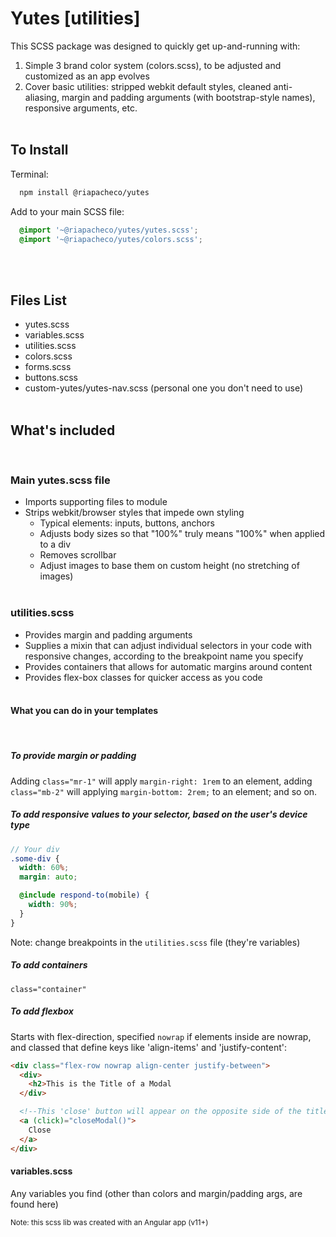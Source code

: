 # Yutes [utilities]

This SCSS package was designed to quickly get up-and-running with:
1. Simple 3 brand color system (colors.scss), to be adjusted and customized as an app evolves
2. Cover basic utilities: stripped webkit default styles, cleaned anti-aliasing, margin and padding arguments (with bootstrap-style names), responsive arguments, etc.
<br><br>

## To Install
Terminal:
```bash
  npm install @riapacheco/yutes
```
Add to your main SCSS file:
```scss
  @import '~@riapacheco/yutes/yutes.scss';
  @import '~@riapacheco/yutes/colors.scss';
```
<br><br>

## Files List
- yutes.scss
- variables.scss
- utilities.scss
- colors.scss
- forms.scss
- buttons.scss
- custom-yutes/yutes-nav.scss (personal one you don't need to use)
<br><br>

## What's included
<br>

### Main yutes.scss file
- Imports supporting files to module
- Strips webkit/browser styles that impede own styling
  - Typical elements: inputs, buttons, anchors
  - Adjusts body sizes so that "100%" truly means "100%" when applied to a div
  - Removes scrollbar
  - Adjust images to base them on custom height (no stretching of images)
<br><br>

### utilities.scss
- Provides margin and padding arguments 
- Supplies a mixin that can adjust individual selectors in your code with responsive changes, according to the breakpoint name you specify
- Provides containers that allows for automatic margins around content 
- Provides flex-box classes for quicker access as you code
<br><br>

#### What you can do in your templates
<br>

##### To provide margin or padding
Adding `class="mr-1"` will apply `margin-right: 1rem` to an element, adding `class="mb-2"` will applying `margin-bottom: 2rem;` to an element; and so on.
<br>

##### To add responsive values to your selector, based on the user's device type
```scss
// Your div
.some-div {
  width: 60%;
  margin: auto;

  @include respond-to(mobile) {
    width: 90%;
  }
}
```
Note: change breakpoints in the `utilities.scss` file (they're variables)
<br>

##### To add containers
`class="container"`
<br>

##### To add flexbox
Starts with flex-direction, specified `nowrap` if elements inside are nowrap, and classed that define keys like 'align-items' and 'justify-content':
```html
<div class="flex-row nowrap align-center justify-between">
  <div>
    <h2>This is the Title of a Modal
  </div>

  <!--This 'close' button will appear on the opposite side of the title-->
  <a (click)="closeModal()">
    Close
  </a>
</div>
```

#### variables.scss
Any variables you find (other than colors and margin/padding args, are found here)

<small>
  Note: this scss lib was created with an Angular app (v11+)
</small>